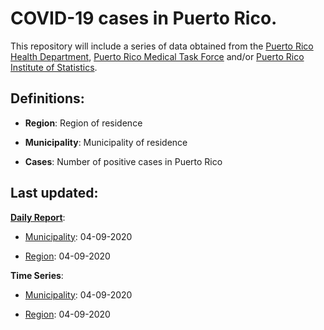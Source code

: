 # COVID-19 cases in Puerto Rico.



This repository will include a series of data obtained from the [Puerto Rico Health Department](http://salud.pr.gov), [Puerto Rico Medical Task Force](http://covid19.pr.gov) and/or [Puerto Rico Institute of Statistics](https://estadisticas.pr/en/covid-19).



## Definitions:

- **Region**: Region of residence

- **Municipality**: Municipality of residence

- **Cases**: Number of positive cases in Puerto Rico



## Last updated:

**[Daily Report](https://github.com/marcmaceira/covid-19-pr-data/blob/master/total.csv)**:

- [Municipality](https://github.com/marcmaceira/covid-19-pr-data/tree/master/daily_reports/by_municipality): 04-09-2020

- [Region](https://github.com/marcmaceira/covid-19-pr-data/tree/master/daily_reports/by_region): 04-09-2020

**Time Series**:

- [Municipality](https://github.com/marcmaceira/covid-19-pr-data/tree/master/time_series/municipality): 04-09-2020

- [Region](https://github.com/marcmaceira/covid-19-pr-data/tree/master/time_series/region): 04-09-2020
